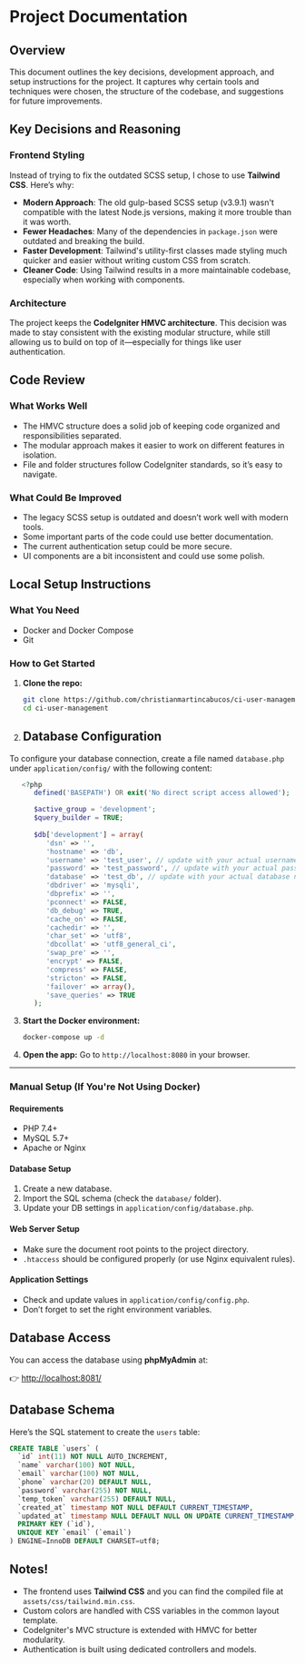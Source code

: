# Project Documentation

## Overview

This document outlines the key decisions, development approach, and setup instructions for the project. It captures why certain tools and techniques were chosen, the structure of the codebase, and suggestions for future improvements.

## Key Decisions and Reasoning

### Frontend Styling

Instead of trying to fix the outdated SCSS setup, I chose to use **Tailwind CSS**. Here’s why:

- **Modern Approach**: The old gulp-based SCSS setup (v3.9.1) wasn't compatible with the latest Node.js versions, making it more trouble than it was worth.
- **Fewer Headaches**: Many of the dependencies in `package.json` were outdated and breaking the build.
- **Faster Development**: Tailwind's utility-first classes made styling much quicker and easier without writing custom CSS from scratch.
- **Cleaner Code**: Using Tailwind results in a more maintainable codebase, especially when working with components.

### Architecture

The project keeps the **CodeIgniter HMVC architecture**. This decision was made to stay consistent with the existing modular structure, while still allowing us to build on top of it—especially for things like user authentication.

## Code Review

### What Works Well

- The HMVC structure does a solid job of keeping code organized and responsibilities separated.
- The modular approach makes it easier to work on different features in isolation.
- File and folder structures follow CodeIgniter standards, so it’s easy to navigate.

### What Could Be Improved

- The legacy SCSS setup is outdated and doesn’t work well with modern tools.
- Some important parts of the code could use better documentation.
- The current authentication setup could be more secure.
- UI components are a bit inconsistent and could use some polish.

## Local Setup Instructions

### What You Need

- Docker and Docker Compose
- Git

### How to Get Started

1. **Clone the repo:**
   ```bash
   git clone https://github.com/christianmartincabucos/ci-user-management
   cd ci-user-management
   ```
2. ## Database Configuration

To configure your database connection, create a file named `database.php` under `application/config/` with the following content:

   ```php
      <?php
         defined('BASEPATH') OR exit('No direct script access allowed');

         $active_group = 'development';
         $query_builder = TRUE;
         
         $db['development'] = array(
            'dsn' => '',
            'hostname' => 'db',
            'username' => 'test_user', // update with your actual username
            'password' => 'test_password', // update with your actual password
            'database' => 'test_db', // update with your actual database name
            'dbdriver' => 'mysqli',
            'dbprefix' => '',
            'pconnect' => FALSE,
            'db_debug' => TRUE,
            'cache_on' => FALSE,
            'cachedir' => '',
            'char_set' => 'utf8',
            'dbcollat' => 'utf8_general_ci',
            'swap_pre' => '',
            'encrypt' => FALSE,
            'compress' => FALSE,
            'stricton' => FALSE,
            'failover' => array(),
            'save_queries' => TRUE
         );
   ```
3. **Start the Docker environment:**
   ```bash
   docker-compose up -d
   ```

3. **Open the app:**
   Go to `http://localhost:8080` in your browser.

---

### Manual Setup (If You're Not Using Docker)

#### Requirements

- PHP 7.4+
- MySQL 5.7+
- Apache or Nginx

#### Database Setup

1. Create a new database.
2. Import the SQL schema (check the `database/` folder).
3. Update your DB settings in `application/config/database.php`.

#### Web Server Setup

- Make sure the document root points to the project directory.
- `.htaccess` should be configured properly (or use Nginx equivalent rules).

#### Application Settings

- Check and update values in `application/config/config.php`.
- Don’t forget to set the right environment variables.

## Database Access

You can access the database using **phpMyAdmin** at:

👉 [http://localhost:8081/](http://localhost:8081/)

## Database Schema

Here’s the SQL statement to create the `users` table:

```sql
CREATE TABLE `users` (
  `id` int(11) NOT NULL AUTO_INCREMENT,
  `name` varchar(100) NOT NULL,
  `email` varchar(100) NOT NULL,
  `phone` varchar(20) DEFAULT NULL,
  `password` varchar(255) NOT NULL,
  `temp_token` varchar(255) DEFAULT NULL,
  `created_at` timestamp NOT NULL DEFAULT CURRENT_TIMESTAMP,
  `updated_at` timestamp NULL DEFAULT NULL ON UPDATE CURRENT_TIMESTAMP,
  PRIMARY KEY (`id`),
  UNIQUE KEY `email` (`email`)
) ENGINE=InnoDB DEFAULT CHARSET=utf8;
```
## Notes!

- The frontend uses **Tailwind CSS** and you can find the compiled file at `assets/css/tailwind.min.css`.
- Custom colors are handled with CSS variables in the common layout template.
- CodeIgniter's MVC structure is extended with HMVC for better modularity.
- Authentication is built using dedicated controllers and models.
